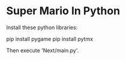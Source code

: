# Super Mario In Python

Install these python libraries:

pip install pygame
pip install pytmx


 Then execute 'Next/main.py'. 

